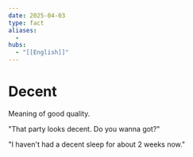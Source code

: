 ```yaml
---
date: 2025-04-03
type: fact
aliases:
  -
hubs:
  - "[[English]]"
---
```


# Decent

Meaning of good quality.

"That party looks decent. Do you wanna got?"

"I haven't had a decent sleep for about 2 weeks now."

